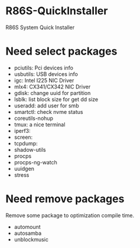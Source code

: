 # R86S-QuickInstaller
R86S System Quick Installer

# Need select packages
 <!-- - sgdisk: Fix GPT info
 - partx: Refresh part info -->
 - pciutils: Pci devices info
 - usbutils: USB devices info
 - igc: Intel I225 NIC Driver
 - mlx4: CX341/CX342 NIC Driver
 - gdisk: change uuid for partition
 - lsblk: list block size for get dd size
 - useradd: add user for smb
 - smartctl: check nvme status
 - coreutils-nohup
 - tmux: a nice terminal
 - iperf3:
 - screen:
 - tcpdump:
 - shadow-utils
 - procps
 - procps-ng-watch
 - uuidgen
 - stress
# Need remove packages
Remove some package to optimization compile time.
 - automount
 - autosamba
 - unblockmusic
